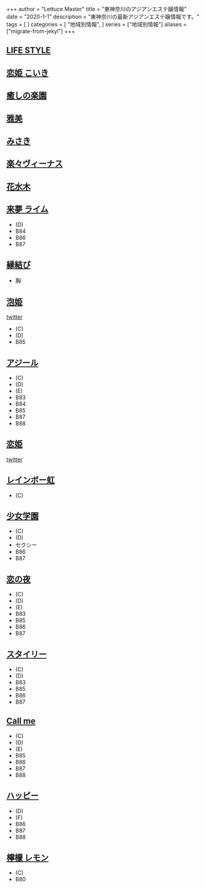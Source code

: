 +++
author = "Lettuce Master"
title = "東神奈川のアジアンエステ嬢情報"
date = "2020-1-1"
description = "東神奈川の最新アジアンエステ嬢情報です。"
tags = [
]
categories = [
    "地域別情報",
]
series = ["地域別情報"]
aliases = ["migrate-from-jekyl"]
+++

## [LIFE STYLE](http://akibnd.xyz/)
## [恋姫 こいき](http://sidertn.xyz/)
## [癒しの楽園](http://www.ipuyvyta.xyz/)
## [雅美](http://sivertsa.xyz/)
## [みさき](http://ciliasa.xyz/)
## [楽々ヴィーナス](http://www.rakuraku-venus.xyz/)
## [花水木](http://est-hanamizuki.com/)
## [来夢 ライム](http://raimu.ests.jp/)
- (D)
- B84
- B86
- B87
## [縁結び](http://higashikanagawamenest.xyz/)
- 胸
## [泡姫](http://pao.vdeg.xyz/)
[twitter](https://twitter.com/lmq102?ref_src=twsrc%5Etfw)
- (C)
- (D)
- B85
## [アジール](https://aslie.ests.jp/)
- (C)
- (D)
- (E)
- B83
- B84
- B85
- B87
- B88
## [恋姫](https://koiki.re-laxation.com/)
[twitter](https://twitter.com/share)
## [レインボー虹](http://www.sh-riraku113.xyz/)
- (C)
## [少女学園](http://www.shoujo.estjpn.com/)
- (C)
- (D)
- セクシー
- B86
- B87
## [恋の夜](http://www.mizusakura.esthejp.com/)
- (C)
- (D)
- (E)
- B83
- B85
- B86
- B87
## [スタイリー](https://styley.oks.bz/)
- (C)
- (D)
- B83
- B85
- B86
- B87
## [Call me](https://callme.iest.info/)
- (C)
- (D)
- (E)
- B85
- B86
- B87
- B88
## [ハッピー](http://www.lavender.esjoho.com/)
- (D)
- (F)
- B86
- B87
- B88
## [檸檬 レモン](http://es-sln.com/)
- (C)
- B80
